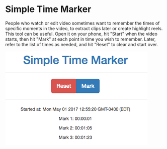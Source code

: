 
# Simple Time Marker

People who watch or edit video sometimes want to remember the times of specific moments in the video, to
extract clips later or create highlight reels.  This tool can be useful.  Open it on your phone, hit "Start"
when the video starts, then hit "Mark" at each point in time you wish to remember.  Later, refer to the list
of times as needed, and hit "Reset" to clear and start over.

![screenshot](screenshot.png)
